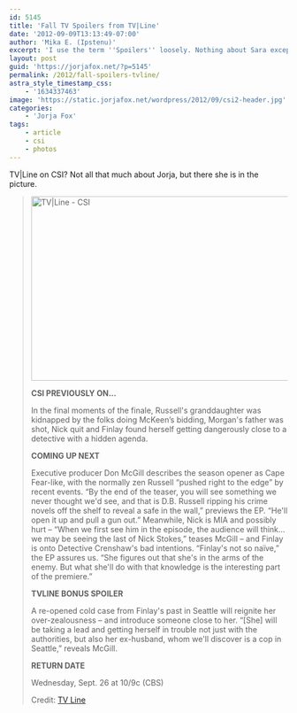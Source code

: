 ```yaml
---
id: 5145
title: 'Fall TV Spoilers from TV|Line'
date: '2012-09-09T13:13:49-07:00'
author: 'Mika E. (Ipstenu)'
excerpt: 'I use the term ''Spoilers'' loosely. Nothing about Sara except the picture.'
layout: post
guid: 'https://jorjafox.net/?p=5145'
permalink: /2012/fall-spoilers-tvline/
astra_style_timestamp_css:
    - '1634337463'
image: 'https://static.jorjafox.net/wordpress/2012/09/csi2-header.jpg'
categories:
    - 'Jorja Fox'
tags:
    - article
    - csi
    - photos
---
```


TV|Line on CSI? Not all that much about Jorja, but there she is in the picture.
<blockquote><img class="aligncenter size-full wp-image-5147" title="TV|Line - CSI" src="//static.jorjafox.net/wordpress/2012/09/csi2.jpg" alt="TV|Line - CSI" width="500" height="333" />

<strong>CSI PREVIOUSLY ON... </strong>

In the final moments of the finale, Russell's granddaughter was kidnapped by the folks doing McKeen’s bidding, Morgan's father was shot, Nick quit and Finlay found herself getting dangerously close to a detective with a hidden agenda.

<strong>COMING UP NEXT </strong>

Executive producer Don McGill describes the season opener as Cape Fear-like, with the normally zen Russell “pushed right to the edge” by recent events. “By the end of the teaser, you will see something we never thought we'd see, and that is D.B. Russell ripping his crime novels off the shelf to reveal a safe in the wall,” previews the EP. “He'll open it up and pull a gun out.” Meanwhile, Nick is MIA and possibly hurt – “When we first see him in the episode, the audience will think… we may be seeing the last of Nick Stokes,” teases McGill – and Finlay is onto Detective Crenshaw's bad intentions. “Finlay's not so naïve,” the EP assures us. “She figures out that she's in the arms of the enemy. But what she'll do with that knowledge is the interesting part of the premiere.”

<strong>TVLINE BONUS SPOILER </strong>

A re-opened cold case from Finlay's past in Seattle will reignite her over-zealousness – and introduce someone close to her. “[She] will be taking a lead and getting herself in trouble not just with the authorities, but also her ex-husband, whom we'll discover is a cop in Seattle,” reveals McGill.

<strong>RETURN DATE</strong>

Wednesday, Sept. 26 at 10/9c (CBS)

Credit: <a href="http://tvline.com/2012/09/06/fall-tv-preview-2012-spoilers-photos/#357545-57-CSI2#utm_source=copypaste&amp;utm_campaign=referral">TV Line</a></blockquote>